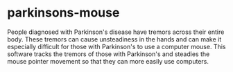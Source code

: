 # parkinsons-mouse

People diagnosed with Parkinson's disease have tremors across their entire body. These tremors can cause unsteadiness
in the hands and can make it especially difficult for those with Parkinson's to use a computer mouse. This software
tracks the tremors of those with Parkinson's and steadies the mouse pointer movement so that they can more easily use
computers.